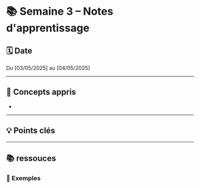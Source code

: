 # 📚 Semaine 3 – Notes d'apprentissage

## 🗓️ Date

Du [03/05/2025] au [04/05/2025]

---

## 🧠 Concepts appris

-

---

## 💡 Points clés

---

## 📚 ressouces

### 📝 Exemples
